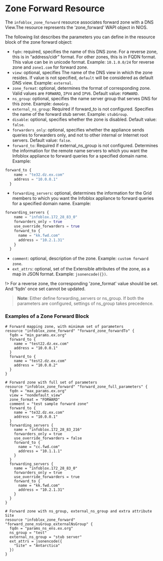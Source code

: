 # Zone Forward Resource

The `infoblox_zone_forward` resource associates forward zone with a DNS View.The resource represents the ‘zone_forward’ WAPI object in NIOS.

The following list describes the parameters you can define in the resource block of the zone forward object:

* `fqdn`: required, specifies the name of this DNS zone. For a reverse zone, this is in “address/cidr” format.
  For other zones, this is in FQDN format. This value can be in unicode format.
  Example: `10.1.0.0/24` for reverse zone and `zone1.com` for forward zone.
* `view`: optional, specifies The name of the DNS view in which the zone resides. If value is not specified, `default` will be considered as default DNS view. Example: `external`.
* `zone_format`: optional, determines the format of corresponding zone. Valid values are `FORWARD`, `IPV4` and `IPV6`. Default value: `FORWARD`.
* `ns_group`: optional, specifies the name server group that serves DNS for this zone. Example: `demoGrp`.
* `external_ns_group`: Required if forward_to is not configured. Specifies the name of the forward stub server. Example: `stubGroup`.
* `disable`: optional, specifies whether the zone is disabled. Default value: `false`.
* `forwarders_only`: optional, specifies whether the appliance sends queries to forwarders only, and not to other internal or Internet root servers. Default value: `false`.
* `forward_to`: Required if external_ns_group is not configured. Determines the information for the remote name servers to which you want the Infoblox appliance to forward queries for a specified domain name. Example:
```terraform
forward_to {
    name = "te32.dz.ex.com"
    address = "10.0.0.1"
  }
```
* `forwarding_servers`: optional, determines the information for the Grid members to which you want the Infoblox appliance to forward queries for a specified domain name. Example:
```terraform
forwarding_servers {
    name = "infoblox.172_28_83_0"
    forwarders_only = true
    use_override_forwarders = true
    forward_to {
      name = "kk.fwd.com"
      address = "10.2.1.31"
    }
  }
```
* `comment`: optional, description of the zone. Example: `custom forward zone`.
* `ext_attrs`: optional, set of the Extensible attributes of the zone, as a map in JSON format. Example: `jsonencode({})`.

!> For a reverse zone, the corresponding 'zone_format' value should be set. And 'fqdn' once set cannot be updated.
>**Note**: Either define forwarding_servers or ns_group. 
> If both the parameters are configured, settings of ns_group takes precedence.


### Examples of a Zone Forward Block

```hcl
# Forward mapping zone, with minimum set of parameters
resource "infoblox_zone_forward" "forward_zone_forwardTo" {
  fqdn = "min_params.ex.org"
  forward_to {
    name = "test22.dz.ex.com"
    address = "10.0.0.1"
  }
  forward_to {
    name = "test2.dz.ex.com"
    address = "10.0.0.2"
  }
}

# Forward zone with full set of parameters
resource "infoblox_zone_forward" "forward_zone_full_parameters" {
  fqdn = "max_params.ex.org"
  view = "nondefault_view"
  zone_format = "FORWARD"
  comment = "test sample forward zone"
  forward_to {
    name = "te32.dz.ex.com"
    address = "10.0.0.1"
  }
  forwarding_servers {
    name = "infoblox.172_28_83_216"
    forwarders_only = true
    use_override_forwarders = false
    forward_to {
      name = "cc.fwd.com"
      address = "10.1.1.1"
    }
  }
  forwarding_servers {
    name = "infoblox.172_28_83_0"
    forwarders_only = true
    use_override_forwarders = true
    forward_to {
      name = "kk.fwd.com"
      address = "10.2.1.31"
    }
  }
}

# Forward zone with ns_group, external_ns_group and extra attribute Site
resource "infoblox_zone_forward" "forward_zone_nsGroup_externalNsGroup" {
  fqdn = "params_ns_ens.ex.org"
  ns_group = "test"
  external_ns_group = "stub server"
  ext_attrs = jsonencode({
    "Site" = "Antarctica"
  })
}
```
